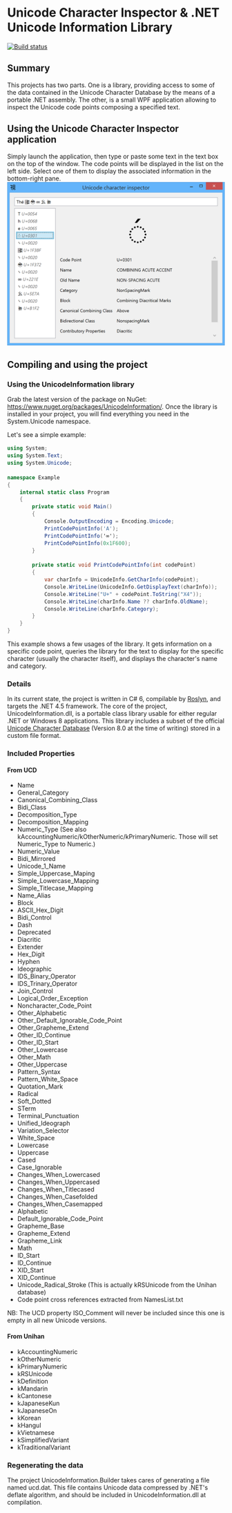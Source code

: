 ﻿Unicode Character Inspector & .NET Unicode Information Library
==============================================================

[![Build status](https://ci.appveyor.com/api/projects/status/github/GoldenCrystal/NetUnicodeInfo?branch=master&svg=true)](https://ci.appveyor.com/project/GoldenCrystal/netunicodeinfo/branch/master)

Summary
-------
This projects has two parts.
One is a library, providing access to some of the data contained in the Unicode Character Database by the means of a portable .NET assembly.
The other, is a small WPF application allowing to inspect the Unicode code points composing a specified text.

Using the Unicode Character Inspector application
-------------------------------------------------
Simply launch the application, then type or paste some text in the text box on the top of the window.
The code points will be displayed in the list on the left side. Select one of them to display the associated information in the bottom-right pane.
![Screenshot of Unicode Character Inspector](docs/uci-00.png)

Compiling and using the project
-------------------------------
### Using the UnicodeInformation library
Grab the latest version of the package on NuGet: https://www.nuget.org/packages/UnicodeInformation/.
Once the library is installed in your project, you will find everything you need in the System.Unicode namespace.

Let's see a simple example:

```csharp
using System;
using System.Text;
using System.Unicode;

namespace Example
{
	internal static class Program
	{
		private static void Main()
		{
			Console.OutputEncoding = Encoding.Unicode;
			PrintCodePointInfo('A');
			PrintCodePointInfo('∞');
			PrintCodePointInfo(0x1F600);
		}

		private static void PrintCodePointInfo(int codePoint)
		{
			var charInfo = UnicodeInfo.GetCharInfo(codePoint);
			Console.WriteLine(UnicodeInfo.GetDisplayText(charInfo));
			Console.WriteLine("U+" + codePoint.ToString("X4"));
			Console.WriteLine(charInfo.Name ?? charInfo.OldName);
			Console.WriteLine(charInfo.Category);
		}
	}
}
```
This example shows a few usages of the library. It gets information on a specific code point, queries the library for the text to display for the specific character (usually the character itself), and displays the character's name and category.

### Details
In its current state, the project is written in C# 6, compilable by [Roslyn](http://roslyn.codeplex.com/), and targets the .NET 4.5 framework.
The core of the project, UnicodeInformation.dll, is a portable class library usable for either regular .NET or Windows 8 applications.
This library includes a subset of the official [Unicode Character Database](http://www.unicode.org/Public/UCD/latest/) (Version 8.0 at the time of writing) stored in a custom file format.

### Included Properties
#### From UCD
* Name
* General_Category
* Canonical_Combining_Class
* Bidi_Class
* Decomposition_Type
* Decomposition_Mapping
* Numeric_Type (See also kAccountingNumeric/kOtherNumeric/kPrimaryNumeric. Those will set Numeric_Type to Numeric.)
* Numeric_Value
* Bidi_Mirrored
* Unicode_1_Name
* Simple_Uppercase_Maping
* Simple_Lowercase_Mapping
* Simple_Titlecase_Mapping
* Name_Alias
* Block
* ASCII_Hex_Digit
* Bidi_Control
* Dash
* Deprecated
* Diacritic
* Extender
* Hex_Digit
* Hyphen
* Ideographic
* IDS_Binary_Operator
* IDS_Trinary_Operator
* Join_Control
* Logical_Order_Exception
* Noncharacter_Code_Point
* Other_Alphabetic
* Other_Default_Ignorable_Code_Point
* Other_Grapheme_Extend
* Other_ID_Continue
* Other_ID_Start
* Other_Lowercase
* Other_Math
* Other_Uppercase
* Pattern_Syntax
* Pattern_White_Space
* Quotation_Mark
* Radical
* Soft_Dotted
* STerm
* Terminal_Punctuation
* Unified_Ideograph
* Variation_Selector
* White_Space
* Lowercase
* Uppercase
* Cased
* Case_Ignorable
* Changes_When_Lowercased
* Changes_When_Uppercased
* Changes_When_Titlecased
* Changes_When_Casefolded
* Changes_When_Casemapped
* Alphabetic
* Default_Ignorable_Code_Point
* Grapheme_Base
* Grapheme_Extend
* Grapheme_Link
* Math
* ID_Start
* ID_Continue
* XID_Start
* XID_Continue
* Unicode_Radical_Stroke (This is actually kRSUnicode from the Unihan database)
* Code point cross references extracted from NamesList.txt

NB: The UCD property ISO_Comment will never be included since this one is empty in all new Unicode versions.

#### From Unihan
* kAccountingNumeric
* kOtherNumeric
* kPrimaryNumeric
* kRSUnicode
* kDefinition
* kMandarin
* kCantonese
* kJapaneseKun
* kJapaneseOn
* kKorean
* kHangul
* kVietnamese
* kSimplifiedVariant
* kTraditionalVariant

### Regenerating  the data
The project UnicodeInformation.Builder takes cares of generating a file named ucd.dat. This file contains Unicode data compressed by .NET's deflate algorithm, and should be included in UnicodeInformation.dll at compilation.